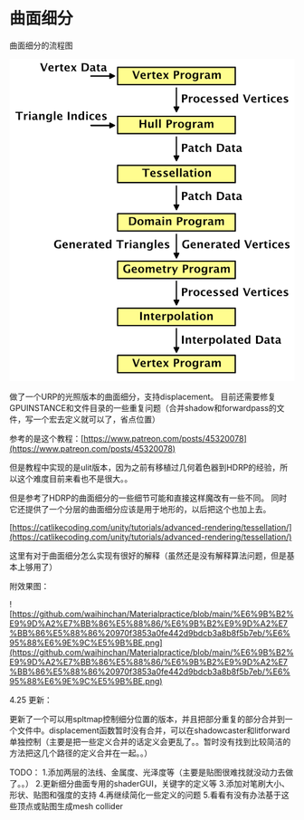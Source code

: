 # 曲面细分

曲面细分的流程图

![%E6%9B%B2%E9%9D%A2%E7%BB%86%E5%88%86%20970f3853a0fe442d9bdcb3a8b8f5b7eb/Untitled.png](%E6%9B%B2%E9%9D%A2%E7%BB%86%E5%88%86%20970f3853a0fe442d9bdcb3a8b8f5b7eb/Untitled.png)

做了一个URP的光照版本的曲面细分，支持displacement。 目前还需要修复GPUINSTANCE和文件目录的一些重复问题（合并shadow和forwardpass的文件，写一个宏去定义就可以了，省点位置）

参考的是这个教程：[https://www.patreon.com/posts/45320078](https://www.patreon.com/posts/45320078)

但是教程中实现的是ulit版本，因为之前有移植过几何着色器到HDRP的经验，所以这个难度目前来看也不是很大。。

但是参考了HDRP的曲面细分的一些细节可能和直接这样魔改有一些不同。 同时它还提供了一个分层的曲面细分应该是用于地形的，以后把这个也加上去。

[https://catlikecoding.com/unity/tutorials/advanced-rendering/tessellation/](https://catlikecoding.com/unity/tutorials/advanced-rendering/tessellation/)

这里有对于曲面细分怎么实现有很好的解释（虽然还是没有解释算法问题，但是基本上够用了）

附效果图：

![https://github.com/waihinchan/Materialpractice/blob/main/%E6%9B%B2%E9%9D%A2%E7%BB%86%E5%88%86/%E6%9B%B2%E9%9D%A2%E7%BB%86%E5%88%86%20970f3853a0fe442d9bdcb3a8b8f5b7eb/%E6%95%88%E6%9E%9C%E5%9B%BE.png](https://github.com/waihinchan/Materialpractice/blob/main/%E6%9B%B2%E9%9D%A2%E7%BB%86%E5%88%86/%E6%9B%B2%E9%9D%A2%E7%BB%86%E5%88%86%20970f3853a0fe442d9bdcb3a8b8f5b7eb/%E6%95%88%E6%9E%9C%E5%9B%BE.png)


4.25 更新：

更新了一个可以用spltmap控制细分位置的版本，并且把部分重复的部分合并到一个文件中。displacement函数暂时没有合并，可以在shadowcaster和litforward单独控制（主要是把一些定义合并的话定义会更乱了。。暂时没有找到比较简洁的方法把这几个路径的定义合并在一起。。）

TODO： 
1.添加两层的法线、金属度、光泽度等（主要是贴图很难找就没动力去做了。。）
2.更新细分曲面专用的shaderGUI，关键字的定义等
3.添加对笔刷大小、形状、贴图和强度的支持
4.再继续简化一些定义的问题
5.看看有没有办法基于这些顶点或贴图生成mesh collider
